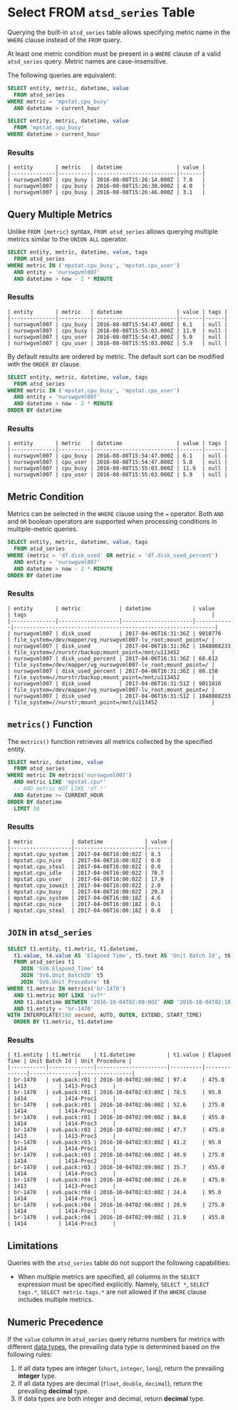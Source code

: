 # Select FROM `atsd_series` Table

Querying the built-in `atsd_series` table allows specifying metric name in the `WHERE` clause instead of the `FROM` query.

At least one metric condition must be present in a `WHERE` clause of a valid `atsd_series` query. Metric names are case-insensitive.

The following queries are equivalent:

```sql
SELECT entity, metric, datetime, value
  FROM atsd_series
WHERE metric = 'mpstat.cpu_busy'
  AND datetime > current_hour
```

```sql
SELECT entity, metric, datetime, value
  FROM 'mpstat.cpu_busy'
WHERE datetime > current_hour
```

### Results

```ls
| entity       | metric   | datetime                 | value |
|--------------|----------|--------------------------|-------|
| nurswgvml007 | cpu_busy | 2016-08-08T15:26:14.000Z | 7.0   |
| nurswgvml007 | cpu_busy | 2016-08-08T15:26:30.000Z | 4.0   |
| nurswgvml007 | cpu_busy | 2016-08-08T15:26:46.000Z | 3.1   |
```

## Query Multiple Metrics

Unlike `FROM {metric}` syntax, `FROM atsd_series` allows querying multiple metrics similar to the `UNION ALL` operator.

```sql
SELECT entity, metric, datetime, value, tags
  FROM atsd_series
WHERE metric IN ('mpstat.cpu_busy', 'mpstat.cpu_user')
  AND entity = 'nurswgvml007'
  AND datetime > now - 2 * MINUTE
```

### Results

```ls
| entity       | metric   | datetime                 | value | tags |
|--------------|----------|--------------------------|-------|------|
| nurswgvml007 | cpu_busy | 2016-08-08T15:54:47.000Z | 6.1   | null |
| nurswgvml007 | cpu_busy | 2016-08-08T15:55:03.000Z | 11.9  | null |
| nurswgvml007 | cpu_user | 2016-08-08T15:54:47.000Z | 5.0   | null |
| nurswgvml007 | cpu_user | 2016-08-08T15:55:03.000Z | 5.9   | null |
```


By default results are ordered by metric. The default sort can be modified with the `ORDER BY` clause.

```sql
SELECT entity, metric, datetime, value, tags
  FROM atsd_series
WHERE metric IN ('mpstat.cpu_busy', 'mpstat.cpu_user')
  AND entity = 'nurswgvml007'
  AND datetime > now - 2 * MINUTE
ORDER BY datetime
```

### Results

```ls
| entity       | metric   | datetime                 | value | tags |
|--------------|----------|--------------------------|-------|------|
| nurswgvml007 | cpu_busy | 2016-08-08T15:54:47.000Z | 6.1   | null |
| nurswgvml007 | cpu_user | 2016-08-08T15:54:47.000Z | 5.0   | null |
| nurswgvml007 | cpu_busy | 2016-08-08T15:55:03.000Z | 11.9  | null |
| nurswgvml007 | cpu_user | 2016-08-08T15:55:03.000Z | 5.9   | null |
```

## Metric Condition

Metrics can be selected in the `WHERE` clause using the `=` operator. Both `AND` and `OR` boolean operators are supported when processing conditions in multiple-metric queries.

```sql
SELECT entity, metric, datetime, value, tags
  FROM atsd_series
WHERE (metric = 'df.disk_used' OR metric = 'df.disk_used_percent')
  AND entity = 'nurswgvml007'
  AND datetime > now - 2 * MINUTE
ORDER BY datetime
```

### Results

```ls
| entity       | metric            | datetime             | value      | tags                                                          |
|--------------|-------------------|----------------------|------------|---------------------------------------------------------------|
| nurswgvml007 | disk_used         | 2017-04-06T16:31:36Z | 9010776    | file_system=/dev/mapper/vg_nurswgvml007-lv_root;mount_point=/ |
| nurswgvml007 | disk_used         | 2017-04-06T16:31:36Z | 1848808233 | file_system=//nurstr/backup;mount_point=/mnt/u113452          |
| nurswgvml007 | disk_used_percent | 2017-04-06T16:31:36Z | 68.612     | file_system=/dev/mapper/vg_nurswgvml007-lv_root;mount_point=/ |
| nurswgvml007 | disk_used_percent | 2017-04-06T16:31:36Z | 88.158     | file_system=//nurstr/backup;mount_point=/mnt/u113452          |
| nurswgvml007 | disk_used         | 2017-04-06T16:31:51Z | 9011816    | file_system=/dev/mapper/vg_nurswgvml007-lv_root;mount_point=/ |
| nurswgvml007 | disk_used         | 2017-04-06T16:31:51Z | 1848808233 | file_system=//nurstr;mount_point=/mnt/u113452                 |
```

## `metrics()` Function

The `metrics()` function retrieves all metrics collected by the specified entity.

```sql
SELECT metric, datetime, value
  FROM atsd_series
WHERE metric IN metrics('nurswgvml007')
  AND metric LIKE 'mpstat.cpu*'
  -- AND metric NOT LIKE 'df.*'
  AND datetime >= CURRENT_HOUR
ORDER BY datetime
  LIMIT 10
```

### Results

```ls
| metric            | datetime             | value |
|-------------------|----------------------|-------|
| mpstat.cpu_system | 2017-04-06T16:00:02Z | 8.3   |
| mpstat.cpu_nice   | 2017-04-06T16:00:02Z | 0.0   |
| mpstat.cpu_steal  | 2017-04-06T16:00:02Z | 0.0   |
| mpstat.cpu_idle   | 2017-04-06T16:00:02Z | 70.7  |
| mpstat.cpu_user   | 2017-04-06T16:00:02Z | 17.9  |
| mpstat.cpu_iowait | 2017-04-06T16:00:02Z | 2.0   |
| mpstat.cpu_busy   | 2017-04-06T16:00:02Z | 29.3  |
| mpstat.cpu_system | 2017-04-06T16:00:18Z | 4.6   |
| mpstat.cpu_nice   | 2017-04-06T16:00:18Z | 0.1   |
| mpstat.cpu_steal  | 2017-04-06T16:00:18Z | 0.0   |
```

## `JOIN` in `atsd_series`

```sql
SELECT t1.entity, t1.metric, t1.datetime,
  t1.value, t4.value AS 'Elapsed Time', t5.text AS 'Unit Batch Id', t6.text AS 'Unit Procedure'
  FROM atsd_series t1
    JOIN 'SV6.Elapsed_Time' t4
    JOIN 'SV6.Unit_BatchID' t5
    JOIN 'SV6.Unit_Procedure' t6
WHERE t1.metric IN metrics('br-1470')
  AND t1.metric NOT LIKE 'sv7*'
  AND t1.datetime BETWEEN '2016-10-04T02:00:00Z' AND '2016-10-04T02:10:00Z'
  AND t1.entity = 'br-1470'
WITH INTERPOLATE(180 second, AUTO, OUTER, EXTEND, START_TIME)
  ORDER BY t1.metric, t1.datetime
```

### Results

```ls
| t1.entity | t1.metric    | t1.datetime          | t1.value | Elapsed Time | Unit Batch Id | Unit Procedure |
|-----------|--------------|----------------------|----------|--------------|---------------|----------------|
| br-1470   | sv6.pack:r01 | 2016-10-04T02:00:00Z | 97.4     | 475.0        | 1413          | 1413-Proc3     |
| br-1470   | sv6.pack:r01 | 2016-10-04T02:03:00Z | 78.5     | 95.0         | 1414          | 1414-Proc1     |
| br-1470   | sv6.pack:r01 | 2016-10-04T02:06:00Z | 52.6     | 275.0        | 1414          | 1414-Proc2     |
| br-1470   | sv6.pack:r01 | 2016-10-04T02:09:00Z | 84.8     | 455.0        | 1414          | 1414-Proc3     |
| br-1470   | sv6.pack:r03 | 2016-10-04T02:00:00Z | 47.7     | 475.0        | 1413          | 1413-Proc3     |
| br-1470   | sv6.pack:r03 | 2016-10-04T02:03:00Z | 41.2     | 95.0         | 1414          | 1414-Proc1     |
| br-1470   | sv6.pack:r03 | 2016-10-04T02:06:00Z | 40.9     | 275.0        | 1414          | 1414-Proc2     |
| br-1470   | sv6.pack:r03 | 2016-10-04T02:09:00Z | 35.7     | 455.0        | 1414          | 1414-Proc3     |
| br-1470   | sv6.pack:r04 | 2016-10-04T02:00:00Z | 26.0     | 475.0        | 1413          | 1413-Proc3     |
| br-1470   | sv6.pack:r04 | 2016-10-04T02:03:00Z | 24.4     | 95.0         | 1414          | 1414-Proc1     |
| br-1470   | sv6.pack:r04 | 2016-10-04T02:06:00Z | 20.9     | 275.0        | 1414          | 1414-Proc2     |
| br-1470   | sv6.pack:r04 | 2016-10-04T02:09:00Z | 21.9     | 455.0        | 1414          | 1414-Proc3     | 
```

## Limitations

Queries with the `atsd_series` table do not support the following capabilities:

* When multiple metrics are specified, all columns in the `SELECT` expression must be specified explicitly. Namely, `SELECT *`, `SELECT tags.*`, `SELECT metric.tags.*` are not allowed if the `WHERE` clause includes multiple metrics.

## Numeric Precedence

If the `value` column in `atsd_series` query returns numbers for metrics with different [data types](/api/meta/metric/list.md#data-types), the prevailing data type is determined based on the following rules:

1. If all data types are integer (`short`, `integer`, `long`), return the prevailing **integer** type.
2. If all data types are decimal (`float`, `double`, `decimal`), return the prevailing **decimal** type.
3. If data types are both integer and decimal, return **decimal** type.
